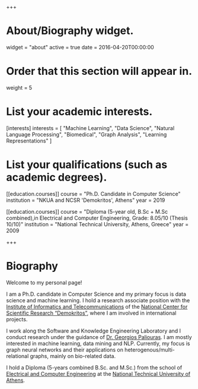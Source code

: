 +++
# About/Biography widget.
widget = "about"
active = true
date = 2016-04-20T00:00:00

# Order that this section will appear in.
weight = 5

# List your academic interests.
[interests]
  interests = [
    "Machine Learning",
    "Data Science",
    "Natural Language Processing",
    "Biomedical",
    "Graph Analysis",
    "Learning Representations"
  ]

# List your qualifications (such as academic degrees).
[[education.courses]]
   course = "Ph.D. Candidate in Computer Science"
   institution = "NKUA and NCSR 'Demokritos', Athens"
   year = 2019

[[education.courses]]
  course = "Diploma (5-year old, B.Sc + M.Sc combined),in Electrical and Computer Engineering, Grade: 8.05/10 (Thesis 10/10)"
  institution = "National Technical University, Athens, Greece"
  year = 2009


+++

# Biography

Welcome to my personal page!


I am a Ph.D. candidate in Computer Science and my primary focus is
data science and machine learning. I hold a research associate position with the [Institute of Informatics and Telecommunications](https://www.iit.demokritos.gr/) of the [National Center for Scientific Research “Demokritos”](http://www.demokritos.gr/), where I am involved in international projects.

I work along the Software and Knowledge Engineering Laboratory and I conduct research under the guidance of [Dr. Georgios Paliouras](http://users.iit.demokritos.gr/~paliourg/).
I am mostly interested in machine learning, data mining and NLP. Currently, my focus is graph neural networks and their applications on heterogenous/multi-relational graphs, mainly on bio-related data.


I hold a Diploma (5-years combined B.Sc. and M.Sc.) from the school of [Electrical and Computer Engineering](https://www.ece.ntua.gr/en) at the [National Technical University of Athens](https://www.ntua.gr/en/).

